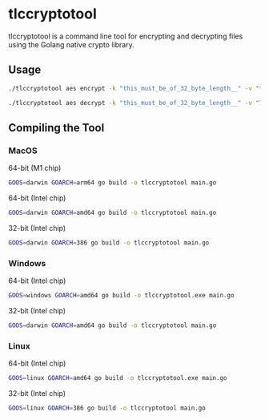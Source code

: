 # tlccryptotool

tlccryptotool is a command line tool for encrypting and decrypting files using the Golang native crypto library.

## Usage

```bash
./tlccryptotool aes encrypt -k "this_must_be_of_32_byte_length__" -v "this is the sentence that needs to be encrypted"
```

```bash
./tlccryptotool aes decrypt -k "this_must_be_of_32_byte_length__" -v "71ctABqAXNuhprLn_Cl6V6DRd0fxxe6RCUhvuTQiiYVQ6aB3d_xquNqIivoqZMox18J2UmfvQtNRUzL7C4BVDDR_i0XQC20kVfSQ"
```

## Compiling the Tool

### MacOS

64-bit (M1 chip)

```bash
GOOS=darwin GOARCH=arm64 go build -o tlccryptotool main.go
```

64-bit (Intel chip)

```bash
GOOS=darwin GOARCH=amd64 go build -o tlccryptotool main.go
```

32-bit (Intel chip)

```bash
GOOS=darwin GOARCH=386 go build -o tlccryptotool main.go
```

### Windows

64-bit (Intel chip)

```bash 
GOOS=windows GOARCH=amd64 go build -o tlccryptotool.exe main.go
```

32-bit (Intel chip)

```bash
GOOS=darwin GOARCH=amd64 go build -o tlccryptotool main.go
```

### Linux

64-bit (Intel chip)

```bash 
GOOS=linux GOARCH=amd64 go build -o tlccryptotool.exe main.go
```

32-bit (Intel chip)

```bash
GOOS=linux GOARCH=386 go build -o tlccryptotool main.go
```
